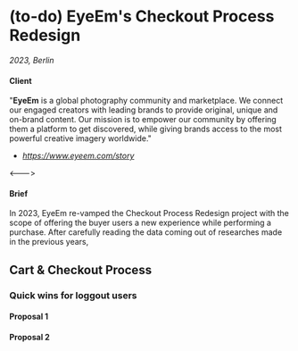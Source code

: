 # (to-do) EyeEm's Checkout Process Redesign

_2023, Berlin_

#### Client

"**EyeEm** is a global photography community and marketplace. We connect our engaged creators with leading brands to provide original, unique and on-brand content. Our mission is to empower our community by offering them a platform to get discovered, while giving brands access to the most powerful creative imagery worldwide."

- _https://www.eyeem.com/story_

<---> <!-- magic separator, between columns -->

#### Brief

In 2023, EyeEm re-vamped the Checkout Process Redesign project with the scope of offering the buyer users a new experience while performing a purchase. After carefully reading the data coming out of researches made in the previous years,

## Cart & Checkout Process

### Quick wins for loggout users

#### Proposal 1

#### Proposal 2
